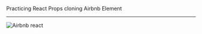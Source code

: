 Practicing React Props cloning Airbnb Element


******************************************

![Airbnb react](https://user-images.githubusercontent.com/34472585/189538085-d018d7a1-5ee9-430a-8f68-2ae89f22d055.png)
